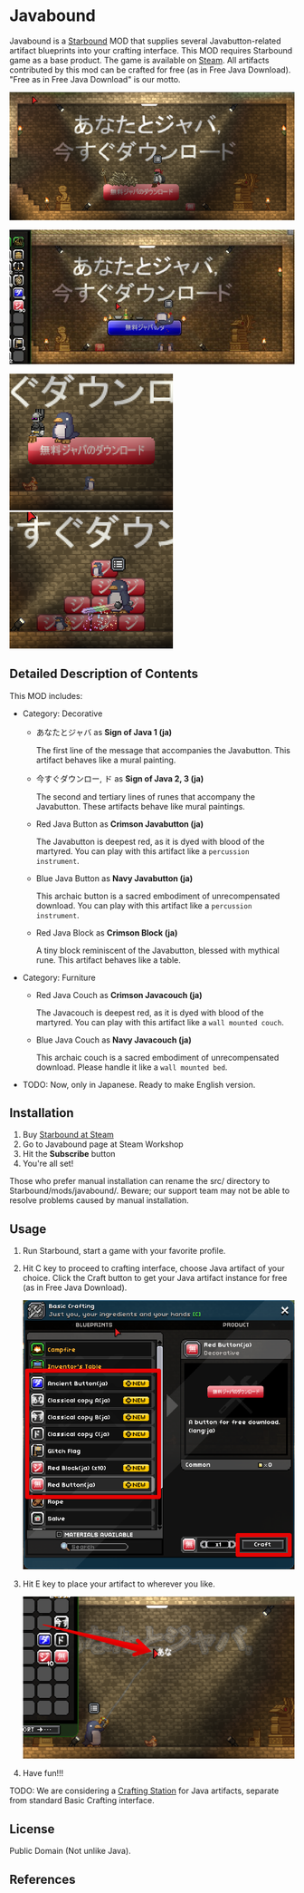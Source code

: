 # Javabound

Javabound is a [Starbound] MOD that supplies several Javabutton-related artifact blueprints into your crafting interface. This MOD requires Starbound game as a base product. The game is available on [Steam].
All artifacts contributed by this mod can be crafted for free (as in Free Java Download). "Free as in Free Java Download" is our motto.

![Screenshot02](screenshots/screenshot02.png)

![Screenshot03](screenshots/screenshot03.png)

![Screenshot04](screenshots/screenshot04_.png) &nbsp; &nbsp; ![Screenshot05](screenshots/screenshot05.png)

## Detailed Description of Contents

This MOD includes:

* Category: Decorative
  * あなたとジャバ as **Sign of Java 1 (ja)**

    The first line of the message that accompanies the Javabutton.
    This artifact behaves like a mural painting.

  * 今すぐダウンロー, ド as **Sign of Java 2, 3 (ja)**

    The second and tertiary lines of runes that accompany the Javabutton.
    These artifacts behave like mural paintings.

  * Red Java Button as **Crimson Javabutton (ja)**

    The Javabutton is deepest red, as it is dyed with blood of the martyred.
    You can play with this artifact like a `percussion instrument`.

  * Blue Java Button as **Navy Javabutton (ja)**

    This archaic button is a sacred embodiment of unrecompensated download.
    You can play with this artifact like a `percussion instrument`.

  * Red Java Block as **Crimson Block (ja)**

    A tiny block reminiscent of the Javabutton, blessed with mythical rune.
    This artifact behaves like a table.

* Category: Furniture

  * Red Java Couch as **Crimson Javacouch (ja)**

    The Javacouch is deepest red, as it is dyed with blood of the martyred.
    You can play with this artifact like a `wall mounted couch`.

  * Blue Java Couch as **Navy Javacouch (ja)**

    This archaic couch is a sacred embodiment of unrecompensated download.
    Please handle it like a `wall mounted bed`.

* TODO: Now, only in Japanese. Ready to make English version.

## Installation

1. Buy [Starbound at Steam]
1. Go to Javabound page at Steam Workshop
1. Hit the **Subscribe** button
1. You're all set!

Those who prefer manual installation can rename the src/ directory to Starbound/mods/javabound/. Beware; our support team may not be able to resolve problems caused by manual installation.

## Usage

1. Run Starbound, start a game with your favorite profile.
1. Hit C key to proceed to crafting interface, choose Java artifact of your choice. Click the Craft button to get your Java artifact instance for free (as in Free Java Download).

    ![How to image](screenshots/howto01-crafting_.png)

1. Hit E key to place your artifact to wherever you like.

    ![How to image](screenshots/howto02-putting_.png)

1. Have fun!!!

TODO: We are considering a [Crafting Station] for Java artifacts, separate from standard Basic Crafting interface.

## License

Public Domain (Not unlike Java).

## References

[Starbound]: http://playstarbound.com/ "Starbound"
[Crafting Station]: http://starbounder.org/Crafting_Station "Crafting Station - Starbounder - Starbound Wiki"
[Steam]: http://store.steampowered.com/ "Steam"
[Starbound at Steam]: http://store.steampowered.com/app/211820 "Starbound"
